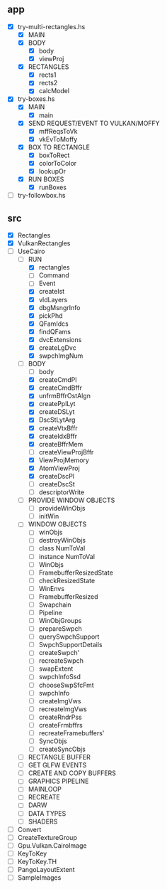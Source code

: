 app
---

* [x] try-multi-rectangles.hs
    + [x] MAIN
    + [x] BODY
        - [x] body
        - [x] viewProj
    + [x] RECTANGLES
        - [x] rects1
        - [x] rects2
        - [x] calcModel
* [x] try-boxes.hs
    + [x] MAIN
        - [x] main
    + [x] SEND REQUEST/EVENT TO VULKAN/MOFFY
        - [x] mffReqsToVk
        - [x] vkEvToMoffy
    + [x] BOX TO RECTANGLE
        - [x] boxToRect
        - [x] colorToColor
        - [x] lookupOr
    + [x] RUN BOXES
        - [x] runBoxes
* [ ] try-followbox.hs

src
---

* [x] Rectangles
* [x] VulkanRectangles
* [ ] UseCairo
    + [ ] RUN
        - [x] rectangles
        - [ ] Command
        - [ ] Event
        - [x] createIst
        - [x] vldLayers
        - [x] dbgMsngrInfo
        - [x] pickPhd
        - [x] QFamIdcs
        - [x] findQFams
        - [x] dvcExtensions
        - [x] createLgDvc
        - [x] swpchImgNum
    + [ ] BODY
        - [ ] body
        - [x] createCmdPl
        - [x] createCmdBffr
        - [x] unfrmBffrOstAlgn
        - [x] createPplLyt
        - [x] createDSLyt
        - [x] DscStLytArg
        - [x] createVtxBffr
        - [x] createIdxBffr
        - [x] createBffrMem
        - [ ] createViewProjBffr
        - [x] ViewProjMemory
        - [x] AtomViewProj
        - [x] createDscPl
        - [ ] createDscSt
        - [ ] descriptorWrite
    + [ ] PROVIDE WINDOW OBJECTS
        - [ ] provideWinObjs
        - [ ] initWin
    + [ ] WINDOW OBJECTS
        - [ ] winObjs
        - [ ] destroyWinObjs
        - [ ] class NumToVal
        - [ ] instance NumToVal
        - [ ] WinObjs
        - [ ] FramebufferResizedState
        - [ ] checkResizedState
        - [ ] WinEnvs
        - [ ] FramebufferResized
        - [ ] Swapchain
        - [ ] Pipeline
        - [ ] WinObjGroups
        - [ ] prepareSwpch
        - [ ] querySwpchSupport
        - [ ] SwpchSupportDetails
        - [ ] createSwpch'
        - [ ] recreateSwpch
        - [ ] swapExtent
        - [ ] swpchInfoSsd
        - [ ] chooseSwpSfcFmt
        - [ ] swpchInfo
        - [ ] createImgVws
        - [ ] recreateImgVws
        - [ ] createRndrPss
        - [ ] createFrmbffrs
        - [ ] recreateFramebuffers'
        - [ ] SyncObjs
        - [ ] createSyncObjs
    + [ ] RECTANGLE BUFFER
    + [ ] GET GLFW EVENTS
    + [ ] CREATE AND COPY BUFFERS
    + [ ] GRAPHICS PIPELINE
    + [ ] MAINLOOP
    + [ ] RECREATE
    + [ ] DARW
    + [ ] DATA TYPES
    + [ ] SHADERS
* [ ] Convert
* [ ] CreateTextureGroup
* [ ] Gpu.Vulkan.CairoImage
* [ ] KeyToKey
* [ ] KeyToKey.TH
* [ ] PangoLayoutExtent
* [ ] SampleImages
